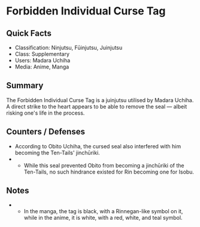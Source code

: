 # Forbidden Individual Curse Tag

## Quick Facts
- Classification: Ninjutsu, Fūinjutsu, Juinjutsu
- Class: Supplementary
- Users: Madara Uchiha
- Media: Anime, Manga

## Summary
The Forbidden Individual Curse Tag is a juinjutsu utilised by Madara Uchiha. A direct strike to the heart appears to be able to remove the seal — albeit risking one's life in the process.

## Counters / Defenses
- According to Obito Uchiha, the cursed seal also interfered with him becoming the Ten-Tails' jinchūriki.
- * While this seal prevented Obito from becoming a jinchūriki of the Ten-Tails, no such hindrance existed for Rin becoming one for Isobu.

## Notes
- * In the manga, the tag is black, with a Rinnegan-like symbol on it, while in the anime, it is white, with a red, white, and teal symbol.
